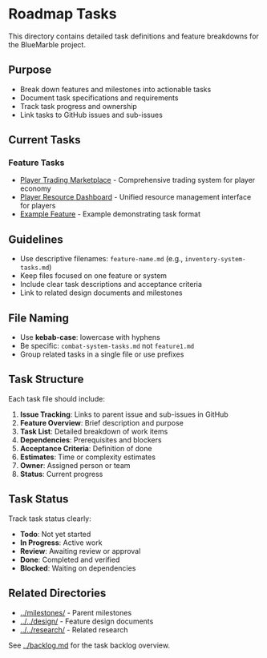 # Roadmap Tasks

This directory contains detailed task definitions and feature breakdowns for the BlueMarble project.

## Purpose

- Break down features and milestones into actionable tasks
- Document task specifications and requirements
- Track task progress and ownership
- Link tasks to GitHub issues and sub-issues

## Current Tasks

### Feature Tasks

- [Player Trading Marketplace](player-trading-marketplace.md) - Comprehensive trading system for player economy
- [Player Resource Dashboard](player-resource-dashboard.md) - Unified resource management interface for players
- [Example Feature](example-feature.md) - Example demonstrating task format

## Guidelines

- Use descriptive filenames: `feature-name.md` (e.g., `inventory-system-tasks.md`)
- Keep files focused on one feature or system
- Include clear task descriptions and acceptance criteria
- Link to related design documents and milestones

## File Naming

- Use **kebab-case**: lowercase with hyphens
- Be specific: `combat-system-tasks.md` not `feature1.md`
- Group related tasks in a single file or use prefixes

## Task Structure

Each task file should include:

1. **Issue Tracking**: Links to parent issue and sub-issues in GitHub
2. **Feature Overview**: Brief description and purpose
3. **Task List**: Detailed breakdown of work items
4. **Dependencies**: Prerequisites and blockers
5. **Acceptance Criteria**: Definition of done
6. **Estimates**: Time or complexity estimates
7. **Owner**: Assigned person or team
8. **Status**: Current progress

## Task Status

Track task status clearly:
- **Todo**: Not yet started
- **In Progress**: Active work
- **Review**: Awaiting review or approval
- **Done**: Completed and verified
- **Blocked**: Waiting on dependencies

## Related Directories

- [../milestones/](../milestones/) - Parent milestones
- [../../design/](../../design/) - Feature design documents
- [../../research/](../../research/) - Related research

See [../backlog.md](../backlog.md) for the task backlog overview.
